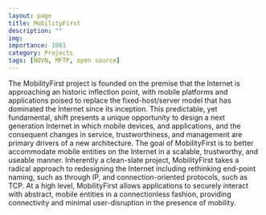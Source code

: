 ```yaml
---
layout: page
title: MobilityFirst
description: ""
img: 
importance: 1001
category: Projects
tags: [NOVN, MFTP, open source]
---
```


The MobilityFirst project is founded on the premise that the Internet is approaching an historic inflection point, with mobile platforms and applications poised to replace the fixed-host/server model that has dominated the Internet since its inception. This predictable, yet fundamental, shift presents a unique opportunity to design a next generation Internet in which mobile devices, and applications, and the consequent changes in service, trustworthiness, and management are primary drivers of a new architecture. The goal of MobilityFirst is to better accommodate mobile entities on the Internet in a scalable, trustworthy, and useable manner. Inherently a clean-slate project, MobilityFirst takes a radical approach to redesigning the Internet including rethinking end-point naming, such as through IP, and connection-oriented protocols, such as TCP. At a high level, MobilityFirst allows applications to securely interact with abstract, mobile entities in a connectionless fashion, providing connectivity and minimal user-disruption in the presence of mobility. 


